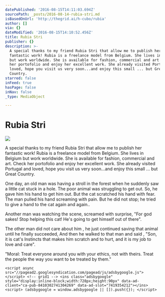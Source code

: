 ```yaml
---
datePublished: '2016-08-15T14:11:03.694Z'
sourcePath: _posts/2016-08-14-rubia-stri.md
isBasedOnUrl: 'http://thegrid.ai/h-cubo/rubia'
author: []
via: {}
dateModified: '2016-08-15T14:10:52.456Z'
title: Rubia Stri
publisher: {}
description: >-
  A special thanks to my friend Rubia Stri that allow me to publish her
  fantastic work! Rubia is a freelance model from Belgium. She lives in Belgium
  but work worldwide. She is available for fashion, commercial and art. Check
  her portofolio and enjoy her excellent work. She already visited Portugal and
  loved, hope you visit us very soon...and enjoy this small ... but Great
  Country.
starred: false
inFeed: true
hasPage: false
inNav: false
_type: MediaObject

---
```

# Rubia Stri
![](https://the-grid-user-content.s3-us-west-2.amazonaws.com/66e49453-910f-451f-a612-6f200db544cb.jpg)

A special thanks to my friend Rubia Stri that allow me to publish her fantastic work! Rubia is a freelance model from Belgium. She lives in Belgium but work worldwide. She is available for fashion, commercial and art. Check her portofolio and enjoy her excellent work. She already visited Portugal and loved, hope you visit us very soon...and enjoy this small ... but Great Country.

One day, an old man was having a stroll in the forest when he suddenly saw a little cat stuck in a hole. The poor animal was struggling to get out. So, he gave him his hand to get him out. But the cat scratched his hand with fear. The man pulled his hand screaming with pain. But he did not stop; he tried to give a hand to the cat again and again..

Another man was watching the scene, screamed with surprise, "For god sakes! Stop helping this cat! He's going to get himself out of there".

The other man did not care about him , he just continued saving that animal until he finally succeeded, And then he walked to that man and said , "Son, it is cat's Instincts that makes him scratch and to hurt, and it is my job to love and care".

"Moral: Treat everyone around you with your ethics, not with theirs. Treat the people the way you want to be treated by them."

    <script async src="//pagead2.googlesyndication.com/pagead/js/adsbygoogle.js"></script> <!-- grid1 --> <ins class="adsbygoogle" style="display:inline-block;width:728px;height:90px" data-ad-client="ca-pub-8410302741304269" data-ad-slot="7419354212"></ins> <script> (adsbygoogle = window.adsbygoogle || []).push({}); </script>